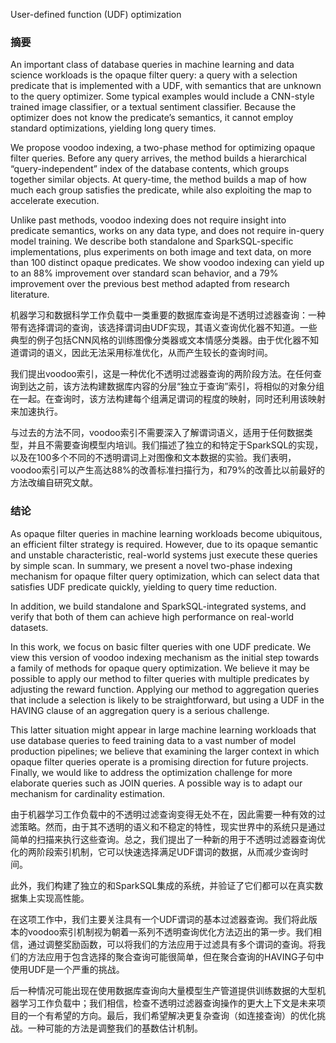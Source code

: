 User-defined function (UDF) optimization

### 摘要
An important class of database queries in machine learning and data science workloads is the opaque filter query: a query with a selection predicate that is implemented with a UDF, with semantics that are unknown to the query optimizer. Some typical examples would include a CNN-style trained image classifier, or a textual sentiment classifier. Because the optimizer does not know the predicate’s semantics, it cannot employ standard optimizations, yielding long query times.

We propose voodoo indexing, a two-phase method for optimizing opaque filter queries. Before any query arrives, the method builds a hierarchical “query-independent” index of the database contents, which groups together similar objects. At query-time, the method builds a map of how much each group satisfies the predicate, while also exploiting the map to accelerate execution. 

Unlike past methods, voodoo indexing does not require insight into predicate semantics, works on any data type, and does not require in-query model training. We describe both standalone and SparkSQL-specific implementations, plus experiments on both image and text data, on more than 100 distinct opaque predicates. We show voodoo indexing can yield up to an 88% improvement over standard scan behavior, and a 79% improvement over the previous best method adapted from research literature.


机器学习和数据科学工作负载中一类重要的数据库查询是不透明过滤器查询：一种带有选择谓词的查询，该选择谓词由UDF实现，其语义查询优化器不知道。一些典型的例子包括CNN风格的训练图像分类器或文本情感分类器。由于优化器不知道谓词的语义，因此无法采用标准优化，从而产生较长的查询时间。

我们提出voodoo索引，这是一种优化不透明过滤器查询的两阶段方法。在任何查询到达之前，该方法构建数据库内容的分层“独立于查询”索引，将相似的对象分组在一起。在查询时，该方法构建每个组满足谓词的程度的映射，同时还利用该映射来加速执行。

与过去的方法不同，voodoo索引不需要深入了解谓词语义，适用于任何数据类型，并且不需要查询模型内培训。我们描述了独立的和特定于SparkSQL的实现，以及在100多个不同的不透明谓词上对图像和文本数据的实验。我们表明，voodoo索引可以产生高达88%的改善标准扫描行为，和79%的改善比以前最好的方法改编自研究文献。


### 结论
As opaque filter queries in machine learning workloads become ubiquitous, an efficient filter strategy is required. However, due to its opaque semantic and unstable characteristic, real-world systems just execute these queries by simple scan. In summary, we present a novel two-phase indexing mechanism for opaque filter query optimization, which can select data that satisfies UDF predicate quickly, yielding to query time reduction. 

In addition, we build standalone and SparkSQL-integrated systems, and verify that both of them can achieve high performance on real-world datasets. 

In this work, we focus on basic filter queries with one UDF predicate. We view this version of voodoo indexing mechanism as the initial step towards a family of methods for opaque query optimization. We believe it may be possible to apply our method to filter queries with multiple predicates by adjusting the reward function. Applying our method to aggregation queries that include a selection is likely to be straightforward, but using a UDF in the HAVING clause of an aggregation query is a serious challenge. 

This latter situation might appear in large machine learning workloads that use database queries to feed training data to a vast number of model production pipelines; we believe that examining the larger context in which opaque filter queries operate is a promising direction for future projects. Finally, we would like to address the optimization challenge for more elaborate queries such as JOIN queries. A possible way is to adapt our mechanism for cardinality estimation.

由于机器学习工作负载中的不透明过滤查询变得无处不在，因此需要一种有效的过滤策略。然而，由于其不透明的语义和不稳定的特性，现实世界中的系统只是通过简单的扫描来执行这些查询。总之，我们提出了一种新的用于不透明过滤器查询优化的两阶段索引机制，它可以快速选择满足UDF谓词的数据，从而减少查询时间。

此外，我们构建了独立的和SparkSQL集成的系统，并验证了它们都可以在真实数据集上实现高性能。

在这项工作中，我们主要关注具有一个UDF谓词的基本过滤器查询。我们将此版本的voodoo索引机制视为朝着一系列不透明查询优化方法迈出的第一步。我们相信，通过调整奖励函数，可以将我们的方法应用于过滤具有多个谓词的查询。将我们的方法应用于包含选择的聚合查询可能很简单，但在聚合查询的HAVING子句中使用UDF是一个严重的挑战。

后一种情况可能出现在使用数据库查询向大量模型生产管道提供训练数据的大型机器学习工作负载中；我们相信，检查不透明过滤器查询操作的更大上下文是未来项目的一个有希望的方向。最后，我们希望解决更复杂查询（如连接查询）的优化挑战。一种可能的方法是调整我们的基数估计机制。